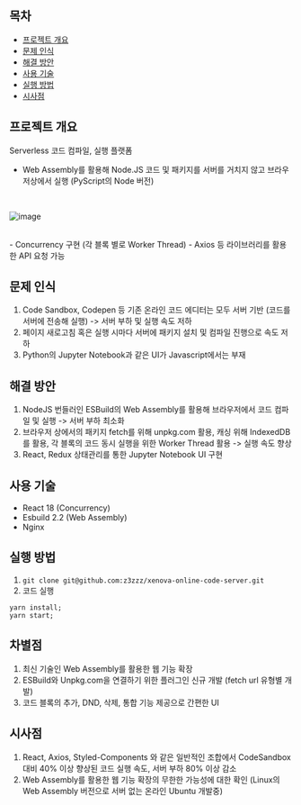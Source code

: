 ## 목차
* [프로젝트 개요](#프로젝트-개요)
* [문제 인식](#문제-인식)
* [해결 방안](#해결-방안)
* [사용 기술](#사용-기술)
* [실행 방법](#실행-방법)
* [시사점](#시사점)


## 프로젝트 개요
Serverless 코드 컴파일, 실행 플랫폼
- Web Assembly를 활용해 Node.JS 코드 및 패키지를 서버를 거치지 않고 브라우저상에서 실행 (PyScript의 Node 버전)

<br />

![image](https://user-images.githubusercontent.com/91174156/198204868-8f0cdd71-5bb9-4bc4-ae5c-ef5b26f55f4c.png)

<br />
- Concurrency 구현 (각 블록 별로 Worker Thread)
- Axios 등 라이브러리를 활용한 API 요청 가능

## 문제 인식
1. Code Sandbox, Codepen 등 기존 온라인 코드 에디터는 모두 서버 기반 (코드를 서버에 전송해 실행) -> 서버 부하 및 실행 속도 저하 
2. 페이지 새로고침 혹은 실행 시마다 서버에 패키지 설치 및 컴파일 진행으로 속도 저하
3. Python의 Jupyter Notebook과 같은 UI가 Javascript에서는 부재

## 해결 방안
1. NodeJS 번들러인 ESBuild의 Web Assembly를 활용해 브라우저에서 코드 컴파일 및 실행 -> 서버 부하 최소화  
2. 브라우저 상에서의 패키지 fetch를 위해 unpkg.com 활용, 캐싱 위해 IndexedDB를 활용, 각 블록의 코드 동시 실행을 위한 Worker Thread 활용 -> 실행 속도 향상
3. React, Redux 상태관리를 통한 Jupyter Notebook UI 구현 

## 사용 기술
* React 18 (Concurrency)
* Esbuild 2.2 (Web Assembly)
* Nginx
	
## 실행 방법
1. `git clone git@github.com:z3zzz/xenova-online-code-server.git` 
2. 코드 실행
 
```terminal
yarn install;
yarn start;
```

## 차별점
1. 최신 기술인 Web Assembly를 활용한 웹 기능 확장
2. ESBuild와 Unpkg.com을 연결하기 위한 플러그인 신규 개발 (fetch url 유형별 개발) 
3. 코드 블록의 추가, DND, 삭제, 통합 기능 제공으로 간편한 UI 

## 시사점
1. React, Axios, Styled-Components 와 같은 일반적인 조합에서 CodeSandbox 대비 40% 이상 향상된 코드 실행 속도, 서버 부하 80% 이상 감소
2. Web Assembly를 활용한 웹 기능 확장의 무한한 가능성에 대한 확인 (Linux의 Web Assembly 버전으로 서버 없는 온라인 Ubuntu 개발중)
